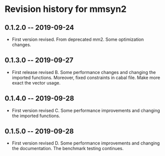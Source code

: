 # Revision history for mmsyn2

## 0.1.2.0 -- 2019-09-24

* First version revised. From deprecated mm2. Some optimization changes.

## 0.1.3.0 -- 2019-09-27

* First release revised B. Some performance changes and changing the imported functions. 
Moreover, fixed constraints in cabal file. Make more exact the vector usage.

## 0.1.4.0 -- 2019-09-28

* First version revised C. Some performance improvements and changing the imported functions.

## 0.1.5.0 -- 2019-09-28

* First version revised D. Some performance improvements and changing the documentation.
The benchmark testing continues.


